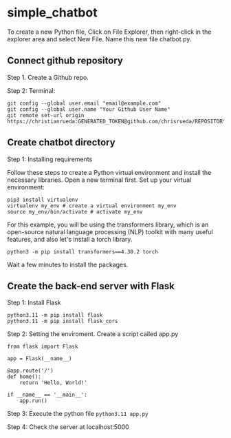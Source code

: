 # simple_chatbot
To create a new Python file, Click on File Explorer, then right-click in the explorer area and select New File. Name this new file chatbot.py.
## Connect github repository
Step 1. Create a Github repo.

Step 2: Terminal:
```
git config --global user.email "email@example.com"
git config --global user.name "Your Github User Name"
git remote set-url origin https://christianrueda:GENERATED_TOKEN@github.com/chrisrueda/REPOSITORY_NAME.git
```
## Create chatbot directory
Step 1: Installing requirements

Follow these steps to create a Python virtual environment and install the necessary libraries. Open a new terminal first.
Set up your virtual environment:

    pip3 install virtualenv 
    virtualenv my_env # create a virtual environment my_env
    source my_env/bin/activate # activate my_env

For this example, you will be using the transformers library, which is an open-source natural language processing (NLP) toolkit with many useful features, and also let's install a torch library.

    python3 -m pip install transformers==4.30.2 torch

Wait a few minutes to install the packages.

## Create the back-end server with Flask
Step 1: Install Flask
```
python3.11 -m pip install flask
python3.11 -m pip install flask_cors
```
Step 2: Setting the enviroment. Create a script called app.py
```
from flask import Flask

app = Flask(__name__)

@app.route('/')
def home():
    return 'Hello, World!'

if __name__ == '__main__':
    app.run()
```
Step 3: Execute the python file
`python3.11 app.py`

Step 4: Check the server at localhost:5000
